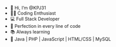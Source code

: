 - 👋 Hi, I’m @KPJ31
- 👨‍💻 Coding Enthusiast
- 💻 Full Stack Developer
- 🎯 Perfection in every line of code
- 📚 Always learning
- 🔧 Java | PHP | JavaScript | HTML/CSS | MySQL

